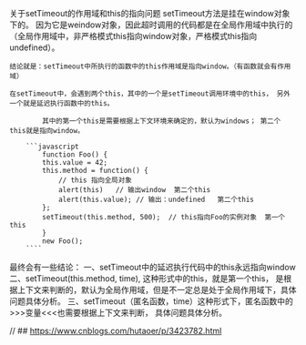 关于setTimeout的作用域和this的指向问题
    setTimeout方法是挂在window对象下的。 因为它是weindow对象，因此超时调用的代码都是在全局作用域中执行的（全局作用域中，非严格模式this指向window对象，严格模式this指向undefined）。

    结论就是：setTimeout中所执行的函数中的this作用域是指向window。（有函数就会有作用域）

    在setTimeout中，会遇到两个this，其中的一个是setTimeout调用环境中的this， 另外一个就是延迟执行函数中的this。

            其中的第一个this是需要根据上下文环境来确定的，默认为windows； 第二个this就是指向window。

        ```javascript
            function Foo() {
            this.value = 42;
            this.method = function() {
                // this 指向全局对象
                alert(this)   // 输出window  第二个this
                alert(this.value); // 输出：undefined   第二个this
            };
            setTimeout(this.method, 500);  // this指向Foo的实例对象  第一个this
            }
            new Foo();
        ````


最终会有一些结论：
    一、setTimeout中的延迟执行代码中的this永远指向window
    二、setTimeout(this.method, time), 这种形式中的this，就是第一个this， 是根据上下文来判断的，默认为全局作用域，但是不一定总是处于全局作用域下，具体问题具体分析。
    三、setTimeout（匿名函数，time）这种形式下，匿名函数中的>>>变量<<<也需要根据上下文来判断， 具体问题具体分析。


// ##  https://www.cnblogs.com/hutaoer/p/3423782.html